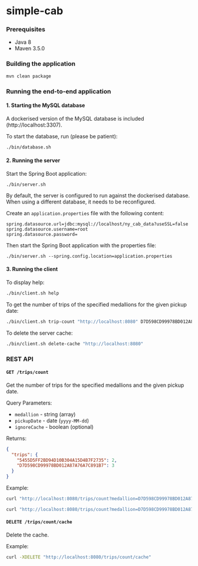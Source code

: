 # simple-cab

### Prerequisites

- Java 8
- Maven 3.5.0

### Building the application

```sh
mvn clean package
```

### Running the end-to-end application

#### 1. Starting the MySQL database

A dockerised version of the MySQL database is included (http://localhost:3307). 

To start the database, run (please be patient): 

```sh
./bin/database.sh
```

#### 2. Running the server

Start the Spring Boot application:

```
./bin/server.sh
```

By default, the server is configured to run against the dockerised database. When using a different database, it needs to be reconfigured. 

Create an `application.properties` file with the following content:

```properties
spring.datasource.url=jdbc:mysql://localhost/ny_cab_data?useSSL=false
spring.datasource.username=root
spring.datasource.password=
```

Then start the Spring Boot application with the properties file:

```
./bin/server.sh --spring.config.location=application.properties
```

#### 3. Running the client

To display help:

```sh
./bin/client.sh help
```

To get the number of trips of the specified medallions for the given pickup date:

```sh
./bin/client.sh trip-count "http://localhost:8080" D7D598CD99978BD012A87A76A7C891B7,5455D5FF2BD94D10B304A15D4B7F2735 2013-12-01 --ignore-cache
```

To delete the server cache:

```sh
./bin/client.sh delete-cache "http://localhost:8080"
```

### REST API

#### `GET /trips/count`

Get the number of trips for the specified medallions and the given pickup date.

Query Parameters:
- `medallion` - string (array)
- `pickupDate` - date (`yyyy-MM-dd`)
- `ignoreCache` - boolean (optional)

Returns:

```json
{
  "trips": {
    "5455D5FF2BD94D10B304A15D4B7F2735": 2,
    "D7D598CD99978BD012A87A76A7C891B7": 3
  }
}
```

Example:

```sh
curl "http://localhost:8080/trips/count?medallion=D7D598CD99978BD012A87A76A7C891B7&medallion=5455D5FF2BD94D10B304A15D4B7F2735&pickupDate=2013-12-01"
```

```sh
curl "http://localhost:8080/trips/count?medallion=D7D598CD99978BD012A87A76A7C891B7&medallion=5455D5FF2BD94D10B304A15D4B7F2735&pickupDate=2013-12-01&ignoreCache=true"
```

#### `DELETE /trips/count/cache`

Delete the cache.

Example:

```sh
curl -XDELETE "http://localhost:8080/trips/count/cache"
```